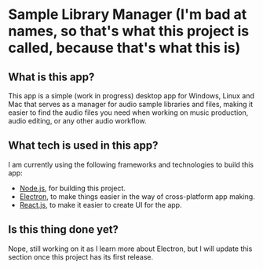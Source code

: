 # Sample Library Manager (I'm bad at names, so that's what this project is called, because that's what this is)
## What is this app?
This app is a simple (work in progress) desktop app for Windows, Linux and Mac that serves as a manager for audio sample libraries and files, making it easier to find the audio files you need when working on music production, audio editing, or any other audio workflow.
## What tech is used in this app?
I am currently using the following frameworks and technologies to build this app:
- [Node.js](https://github.com/nodejs/node), for building this project.
- [Electron](https://github.com/electron/electron), to make things easier in the way of cross-platform app making.
- [React.js](https://github.com/facebook/react), to make it easier to create UI for the app.
## Is this thing done yet?
Nope, still working on it as I learn more about Electron, but I will update this section once this project has its first release.
